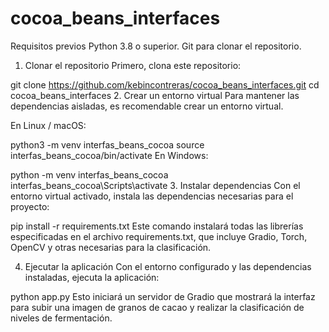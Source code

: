 # cocoa_beans_interfaces



Requisitos previos
Python 3.8 o superior.
Git para clonar el repositorio.
1. Clonar el repositorio
Primero, clona este repositorio:


git clone https://github.com/kebincontreras/cocoa_beans_interfaces.git
cd cocoa_beans_interfaces
2. Crear un entorno virtual
Para mantener las dependencias aisladas, es recomendable crear un entorno virtual.

En Linux / macOS:

python3 -m venv interfas_beans_cocoa
source interfas_beans_cocoa/bin/activate
En Windows:

python -m venv interfas_beans_cocoa
interfas_beans_cocoa\Scripts\activate
3. Instalar dependencias
Con el entorno virtual activado, instala las dependencias necesarias para el proyecto:


pip install -r requirements.txt
Este comando instalará todas las librerías especificadas en el archivo requirements.txt, que incluye Gradio, Torch, OpenCV y otras necesarias para la clasificación.

4. Ejecutar la aplicación
Con el entorno configurado y las dependencias instaladas, ejecuta la aplicación:


python app.py
Esto iniciará un servidor de Gradio que mostrará la interfaz para subir una imagen de granos de cacao y realizar la clasificación de niveles de fermentación.


